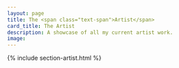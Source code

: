```yaml
---
layout: page
title: The <span class="text-span">Artist</span>
card_title: The Artist
description: A showcase of all my current artist work.
image: 
---
```

{% include section-artist.html %}